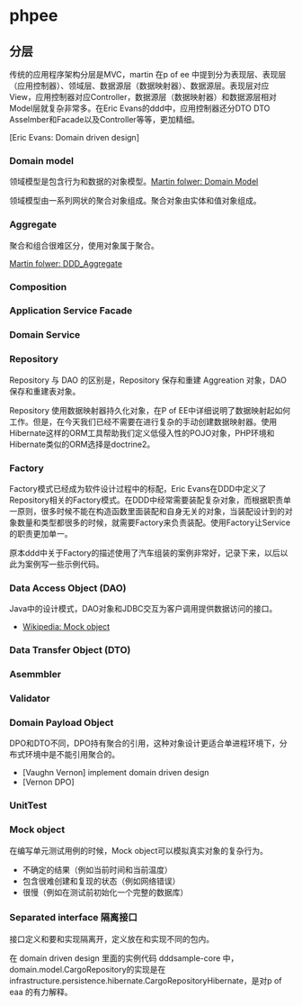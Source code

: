 # phpee

## 分层

传统的应用程序架构分层是MVC，martin 在p of ee 中提到分为表现层、表现层（应用控制器）、领域层、数据源层（数据映射器）、数据源层。表现层对应View，应用控制器对应Controller，数据源层（数据映射器）和数据源层相对Model层就复杂非常多。在Eric Evans的ddd中，应用控制器还分DTO DTO Asselmber和Facade以及Controller等等，更加精细。

[Eric Evans: Domain driven design]

### Domain model

领域模型是包含行为和数据的对象模型。[Martin folwer: Domain Model](https://martinfowler.com/eaaCatalog/domainModel.html)

领域模型由一系列网状的聚合对象组成。聚合对象由实体和值对象组成。

### Aggregate

聚合和组合很难区分，使用对象属于聚合。

[Martin folwer: DDD_Aggregate](https://martinfowler.com/bliki/DDD_Aggregate.html)

### Composition

### Application Service Facade

### Domain Service

### Repository

Repository 与 DAO 的区别是，Repository 保存和重建 Aggreation 对象，DAO 保存和重建表对象。

Repository 使用数据映射器持久化对象，在P of EE中详细说明了数据映射起如何工作。但是，在今天我们已经不需要在进行复杂的手动创建数据映射器。使用Hibernate这样的ORM工具帮助我们定义低侵入性的POJO对象，PHP环境和Hibernate类似的ORM选择是doctrine2。

### Factory
<span id="factory"></span>

Factory模式已经成为软件设计过程中的标配，Eric Evans在DDD中定义了Repository相关的Factory模式。在DDD中经常需要装配复杂对象，而根据职责单一原则，很多时候不能在构造函数里面装配和自身无关的对象，当装配设计到的对象数量和类型都很多的时候，就需要Factory来负责装配。使用Factory让Service的职责更加单一。

原本ddd中关于Factory的描述使用了汽车组装的案例非常好，记录下来，以后以此为案例写一些示例代码。

### Data Access Object (DAO)

Java中的设计模式，DAO对象和JDBC交互为客户调用提供数据访问的接口。

- [Wikipedia: Mock object](https://en.wikipedia.org/wiki/Mock_object)

### Data Transfer Object (DTO)

### Asemmbler

### Validator

### Domain Payload Object

DPO和DTO不同，DPO持有聚合的引用，这种对象设计更适合单进程环境下，分布式环境中是不能引用聚合的。

- [Vaughn Vernon] implement domain driven design
- [Vernon DPO]

### UnitTest

### Mock object

在编写单元测试用例的时候，Mock object可以模拟真实对象的复杂行为。

- 不确定的结果（例如当前时间和当前温度）
- 包含很难创建和复现的状态（例如网络错误）
- 很慢（例如在测试前初始化一个完整的数据库）

### Separated interface 隔离接口

接口定义和要和实现隔离开，定义放在和实现不同的包内。

在 domain driven design 里面的实例代码 dddsample-core 中，domain.model.CargoRepository的实现是在infrastructure.persistence.hibernate.CargoRepositoryHibernate，是对p of eaa 的有力解释。
